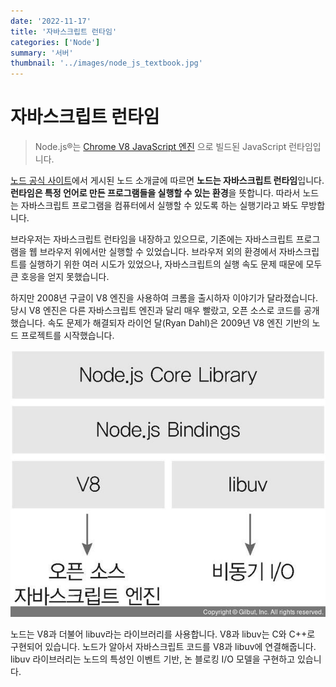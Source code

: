 ```yaml
---
date: '2022-11-17'
title: '자바스크립트 런타임'
categories: ['Node']
summary: '서버'
thumbnail: '../images/node_js_textbook.jpg'
---
```


# 자바스크립트 런타임

> Node.js®는 [Chrome V8 JavaScript 엔진](https://v8.dev/)
> 으로 빌드된 JavaScript 런타임입니다.

[노드 공식 사이트](https://nodejs.org/ko/)에서 게시된 노드 소개글에 따르면 **노드는 자바스크립트 런타임**입니다. **런타임은 특정 언어로 만든 프로그램들을 실행할 수 있는 환경**을 뜻합니다. 따라서 노드는 자바스크립트 프로그램을 컴퓨터에서 실행할 수 있도록 하는 실행기라고 봐도 무방합니다.

브라우저는 자바스크립트 런타임을 내장하고 있으므로, 기존에는 자바스크립트 프로그램을 웹 브라우저 위에서만 실행할 수 있었습니다. 브라우저 외의 환경에서 자바스크립트를 실행하기 위한 여러 시도가 있었으나, 자바스크립트의 실행 속도 문제 때문에 모두 큰 호응을 얻지 못했습니다.

하지만 2008년 구글이 V8 엔진을 사용하여 크롬을 출시하자 이야기가 달라졌습니다. 당시 V8 엔진은 다른 자바스크립트 엔진과 달리 매우 빨랐고, 오픈 소스로 코드를 공개했습니다. 속도 문제가 해결되자 라이언 달(Ryan Dahl)은 2009년 V8 엔진 기반의 노드 프로젝트를 시작했습니다.

<img src='./images/internal_structure_of_node.JPG'>

노드는 V8과 더불어 libuv라는 라이브러리를 사용합니다. V8과 libuv는 C와 C++로 구현되어 있습니다. 노드가 알아서 자바스크립트 코드를 V8과 libuv에 연결해줍니다. libuv 라이브러리는 노드의 특성인 이벤트 기반, 논 블로킹 I/O 모델을 구현하고 있습니다.
